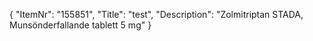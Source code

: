 {
  "ItemNr": "155851",
  "Title": "test",
  "Description": "Zolmitriptan STADA, Munsönderfallande tablett 5 mg"
}